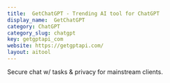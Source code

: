 ```yaml
---
title:  GetChatGPT - Trending AI tool for ChatGPT
display_name:  GetChatGPT
category: ChatGPT
category_slug: chatgpt
key: getgptapi_com
website: https://getgptapi.com/
layout: aitool
---
```


Secure chat w/ tasks & privacy for mainstream clients.
